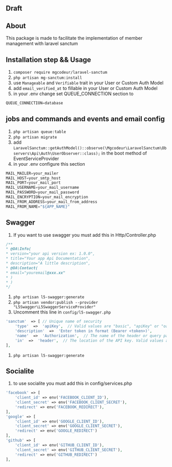 ## Draft

## About
This package is made to facilitate the implementation of member management with laravel sanctum

## Installation step && Usage

 1. `composer require mgcodeur/laravel-sanctum`
 2. `php artisan mg-sanctum:install` 
 3. use `Manageable` and `Verifiable` trait in your User or Custom Auth Model
 4. add `email_verified_at` to fillable in your User or Custom Auth Model
 5. in your .env change set QUEUE_CONNECTION section to
```javascript
QUEUE_CONNECTION=database
```
## jobs and commands and events and email config
 1. `php artisan queue:table` 
 2. `php artisan migrate`
 3. add `LaravelSanctum::getAuthModel()::observe(\Mgcodeur\LaravelSanctum\Observers\Api\Auth\UserObserver::class);` in the boot method of EventServiceProvider
 4. in your .env configure this section
```javascript
MAIL_MAILER=your_mailer
MAIL_HOST=your_smtp_host
MAIL_PORT=your_mail_port
MAIL_USERNAME=your_mail_username
MAIL_PASSWORD=your_mail_password
MAIL_ENCRYPTION=your_mail_encryption
MAIL_FROM_ADDRESS=your_mail_from_address
MAIL_FROM_NAME="${APP_NAME}"
```
## Swagger
 1. If you want to use swagger you must add this in Http/Controller.php
 ```javascript
 /**
* @OA\Info(
* version="your api version ex: 1.0.0",
* title="Your app Api Documentation",
* description="A little description",
* @OA\Contact(
* email="youremail@xxx.xx"
* )
* )
*/
```
 1. `php artisan l5-swagger:generate`
 2. `php artisan vendor:publish --provider "L5Swagger\L5SwaggerServiceProvider"`
 3. Uncomment this line in `config/l5-swagger.php`

````php
'sanctum'  => [ // Unique name of security
    'type'  =>  'apiKey',  // Valid values are "basic", "apiKey" or "oauth2".
    'description'  =>  'Enter token in format (Bearer <token>)',
    'name'  =>  'Authorization',  // The name of the header or query parameter to be used.
    'in'  =>  'header',  // The location of the API key. Valid values are "query" or "header".
],
````

 1. `php artisan l5-swagger:generate`

## Socialite
 1. to use socialite you must add this in config/services.php

```php
'facebook' => [
    'client_id' => env('FACEBOOK_CLIENT_ID'),
    'client_secret' => env('FACEBOOK_CLIENT_SECRET'),
    'redirect' => env('FACEBOOK_REDIRECT'),
],
'google' => [
    'client_id' => env('GOOGLE_CLIENT_ID'),
    'client_secret' => env('GOOGLE_CLIENT_SECRET'),
    'redirect' => env('GOOGLE_REDIRECT')
],
'github' => [
    'client_id' => env('GITHUB_CLIENT_ID'),
    'client_secret' => env('GITHUB_CLIENT_SECRET'),
    'redirect' => env('GITHUB_REDIRECT')
],
```
